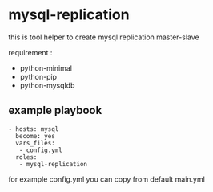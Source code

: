 # mysql-replication

this is tool helper to create mysql replication master-slave

requirement :
- python-minimal
- python-pip
- python-mysqldb


## example playbook
```
- hosts: mysql
  become: yes
  vars_files:
   - config.yml
  roles:
   - mysql-replication
```

for example config.yml you can copy from default main.yml

